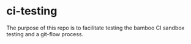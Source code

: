 # ci-testing

The purpose of this repo is to facilitate testing the bamboo CI sandbox testing and a git-flow process.
